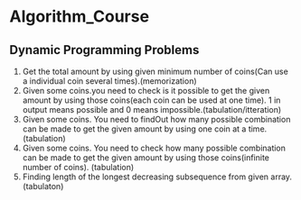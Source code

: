 # Algorithm_Course
## Dynamic Programming Problems
1. Get the total amount by using given minimum number of coins(Can use a individual coin several times).(memorization)
2. Given some coins.you need to check is it possible to get the given amount by using those coins(each coin can be used at one time). 1 in output means possible and 0 means impossible.(tabulation/itteration) 
3. Given some coins. You need to findOut how many possible combination can be made to get the given amount by using one coin at a time.(tabulation)
4. Given some coins. You need to check how many possible combination can be made to get the given amount by using those coins(infinite number of coins). (tabulation)
5. Finding length of the longest decreasing subsequence from given array.(tabulaton)
